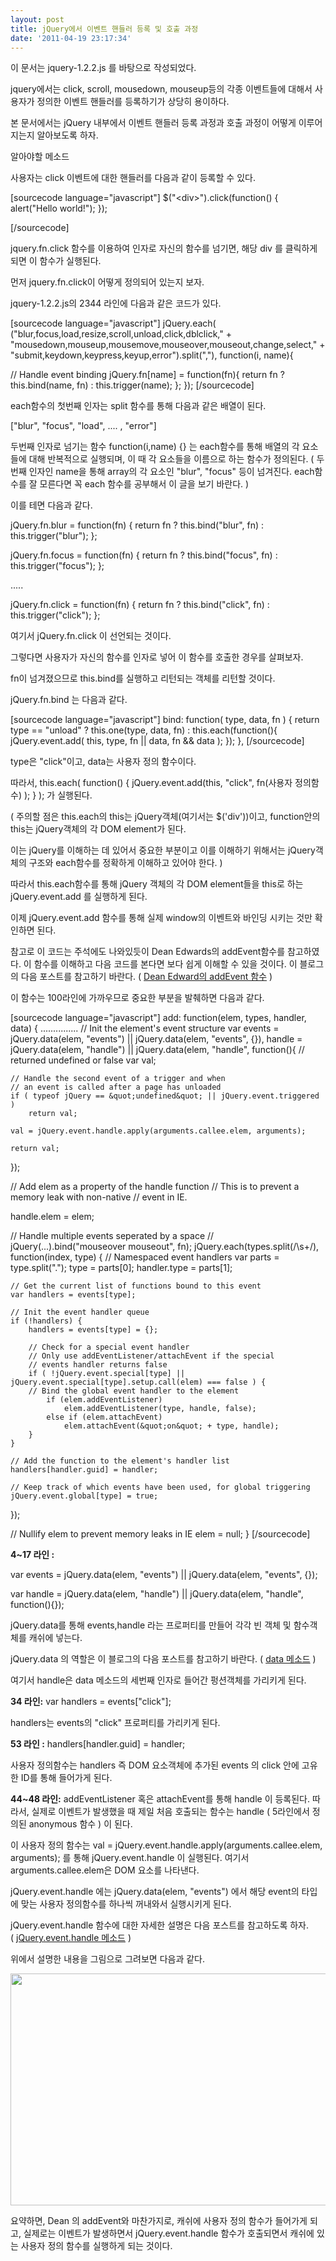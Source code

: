 ```yaml
---
layout: post
title: jQuery에서 이벤트 핸들러 등록 및 호출 과정
date: '2011-04-19 23:17:34'
---
```


<!-- p.p1 {margin: 0.0px 0.0px 0.0px 0.0px; font: 16.0px InterparkGothicOTF} p.p2 {margin: 0.0px 0.0px 0.0px 0.0px; font: 16.0px InterparkGothicOTF; min-height: 16.0px} span.Apple-tab-span {white-space:pre} -->이 문서는 jquery-1.2.2.js 를 바탕으로 작성되었다.

jquery에서는 click, scroll, mousedown, mouseup등의 각종 이벤트들에 대해서 사용자가 정의한 이벤트 핸들러를 등록하기가 상당히 용이하다.

본 문서에서는 jQuery 내부에서 이벤트 핸들러 등록 과정과 호출 과정이 어떻게 이루어지는지 알아보도록 하자.

알아야할 메소드

사용자는 click 이벤트에 대한 핸들러를 다음과 같이 등록할 수 있다.

[sourcecode language="javascript"]
$(&quot;&lt;div&gt;&quot;).click(function() {
    alert(&quot;Hello world!&quot;);
});

[/sourcecode]

jquery.fn.click 함수를 이용하여 인자로 자신의 함수를 넘기면, 해당 div 를 클릭하게 되면 이 함수가 실행된다.

먼저 jquery.fn.click이 어떻게 정의되어 있는지 보자.

jquery-1.2.2.js의 2344 라인에 다음과 같은 코드가 있다.

[sourcecode language="javascript"]
jQuery.each( (&quot;blur,focus,load,resize,scroll,unload,click,dblclick,&quot; +
&quot;mousedown,mouseup,mousemove,mouseover,mouseout,change,select,&quot; +
&quot;submit,keydown,keypress,keyup,error&quot;).split(&quot;,&quot;), function(i, name){

// Handle event binding
jQuery.fn[name] = function(fn){
    return fn ? this.bind(name, fn) : this.trigger(name);
    };
});
[/sourcecode]

each함수의 첫번째 인자는 split 함수를 통해 다음과 같은 배열이 된다.

["blur", "focus", "load", .... , "error"]

두번째 인자로 넘기는 함수 function(i,name) {} 는 each함수를 통해 배열의 각 요소들에 대해 반복적으로 실행되며, 이 때 각 요소들을 이름으로 하는 함수가 정의된다. ( 두번째 인자인 name을 통해 array의 각 요소인 "blur", "focus" 등이 넘겨진다. each함수를 잘 모른다면 꼭 each 함수를 공부해서 이 글을 보기 바란다. )

이를 테면 다음과 같다.

jQuery.fn.blur = function(fn) { return fn ? this.bind("blur", fn) : this.trigger("blur"); };

jQuery.fn.focus = function(fn) { return fn ? this.bind("focus", fn) : this.trigger("focus"); };

.....

jQuery.fn.click = function(fn) { return fn ? this.bind("click", fn) : this.trigger("click"); };

여기서 jQuery.fn.click 이 선언되는 것이다.

그렇다면 사용자가 자신의 함수를 인자로 넣어 이 함수를 호출한 경우를 살펴보자.

fn이 넘겨졌으므로 this.bind를 실행하고 리턴되는 객체를 리턴할 것이다.

jQuery.fn.bind 는 다음과 같다.

[sourcecode language="javascript"]
bind: function( type, data, fn ) {
    return type == &quot;unload&quot; ? this.one(type, data, fn) : this.each(function(){
        jQuery.event.add( this, type, fn || data, fn &amp;&amp; data );
    });
},
[/sourcecode]

type은 "click"이고, data는 사용자 정의 함수이다.

따라서, this.each( function() { jQuery.event.add(this, "click", fn(사용자 정의함수) ); } ); 가 실행된다.

( 주의할 점은 this.each의 this는 jQuery객체(여기서는 $('div'))이고, function안의 this는 jQuery객체의 각 DOM element가 된다.

이는 jQuery를 이해하는 데 있어서 중요한 부분이고 이를 이해하기 위해서는 jQuery객체의 구조와 each함수를 정확하게 이해하고 있어야 한다. )

따라서 this.each함수를 통해 jQuery 객체의 각 DOM element들을 this로 하는 jQuery.event.add 를 실행하게 된다.

이제 jQuery.event.add 함수를 통해 실제 window의 이벤트와 바인딩 시키는 것만 확인하면 된다.

참고로 이 코드는 주석에도 나와있듯이 Dean Edwards의 addEvent함수를 참고하였다. 이 함수를 이해하고 다음 코드를 본다면 보다 쉽게 이해할 수 있을 것이다. 이 블로그의 다음 포스트를 참고하기 바란다. ( <a title="Dean Edward의 addEvent 함수" href="http://nodejs-kr.org/wordpress/archives/243">Dean Edward의 addEvent 함수</a> )

이 함수는 100라인에 가까우므로 중요한 부분을 발췌하면 다음과 같다.

[sourcecode language="javascript"]
add: function(elem, types, handler, data) {
...............
// Init the element's event structure
var events = jQuery.data(elem, &quot;events&quot;) || jQuery.data(elem, &quot;events&quot;, {}),
handle = jQuery.data(elem, &quot;handle&quot;) || jQuery.data(elem, &quot;handle&quot;, function(){
    // returned undefined or false
    var val;

    // Handle the second event of a trigger and when
    // an event is called after a page has unloaded
    if ( typeof jQuery == &quot;undefined&quot; || jQuery.event.triggered )
        return val;

    val = jQuery.event.handle.apply(arguments.callee.elem, arguments);

    return val;
});

// Add elem as a property of the handle function
// This is to prevent a memory leak with non-native
// event in IE.

handle.elem = elem;

// Handle multiple events seperated by a space
// jQuery(...).bind(&quot;mouseover mouseout&quot;, fn);
jQuery.each(types.split(/\s+/), function(index, type) {
    // Namespaced event handlers
    var parts = type.split(&quot;.&quot;);
    type = parts[0];
    handler.type = parts[1];

    // Get the current list of functions bound to this event
    var handlers = events[type];

    // Init the event handler queue
    if (!handlers) {
        handlers = events[type] = {};

        // Check for a special event handler
        // Only use addEventListener/attachEvent if the special
        // events handler returns false
        if ( !jQuery.event.special[type] || jQuery.event.special[type].setup.call(elem) === false ) {
        // Bind the global event handler to the element
            if (elem.addEventListener)
                elem.addEventListener(type, handle, false);
            else if (elem.attachEvent)
                elem.attachEvent(&quot;on&quot; + type, handle);
        }
    }

    // Add the function to the element's handler list
    handlers[handler.guid] = handler;

    // Keep track of which events have been used, for global triggering
    jQuery.event.global[type] = true;
});

// Nullify elem to prevent memory leaks in IE
elem = null;
}
[/sourcecode]

<strong>4~17 라인 :</strong>

var events = jQuery.data(elem, "events") || jQuery.data(elem, "events", {});

var handle = jQuery.data(elem, "handle") || jQuery.data(elem, "handle", function(){});

jQuery.data를 통해 events,handle 라는 프로퍼티를 만들어 각각 빈 객체 및 함수객체를 캐쉬에 넣는다.

jQuery.data 의 역할은 이 블로그의 다음 포스트를 참고하기 바란다. ( <a title="data 메소드" href="http://nodejs-kr.org/wordpress/archives/278">data 메소드</a> )

여기서 handle은 data 메소드의 세번째 인자로 들어간 펑션객체를 가리키게 된다.

<strong>34 라인:</strong> var handlers = events["click"];

handlers는 events의 "click" 프로퍼티를 가리키게 된다.

<strong>53 라인 :</strong> handlers[handler.guid] = handler;

사용자 정의함수는 handlers 즉 DOM 요소객체에 추가된 events 의 click 안에 고유한 ID를 통해 들어가게 된다.

<strong>44~48 라인:</strong> addEventListener 혹은 attachEvent를 통해 handle 이 등록된다. 따라서, 실제로 이벤트가 발생했을 때 제일 처음 호출되는 함수는 handle ( 5라인에서 정의된 anonymous 함수 ) 이 된다.

이 사용자 정의 함수는 val = jQuery.event.handle.apply(arguments.callee.elem, arguments); 를 통해 jQuery.event.handle 이 실행된다. 여기서 arguments.callee.elem은 DOM 요소를 나타낸다.

jQuery.event.handle 에는 jQuery.data(elem, "events") 에서 해당 event의 타입에 맞는 사용자 정의함수를 하나씩 꺼내와서 실행시키게 된다.

jQuery.event.handle 함수에 대한 자세한 설명은 다음 포스트를 참고하도록 하자. ( <a title="jQuery.event.handle 메소드" href="http://nodejs-kr.org/wordpress/archives/299">jQuery.event.handle 메소드</a> )

위에서 설명한 내용을 그림으로 그려보면 다음과 같다.
<p style="text-align: center"><a href="http://nodejs-kr.org/wordpress/wp-content/uploads/2011/04/jquery-event.png"><img class="aligncenter size-full wp-image-293" src="http://nodejs-kr.org/wordpress/wp-content/uploads/2011/04/jquery-event.png" alt="" width="629" height="371" /></a></p>
요약하면, Dean 의 addEvent와 마찬가지로, 캐쉬에 사용자 정의 함수가 들어가게 되고, 실제로는 이벤트가 발생하면서 jQuery.event.handle 함수가 호출되면서 캐쉬에 있는 사용자 정의 함수를 실행하게 되는 것이다.
